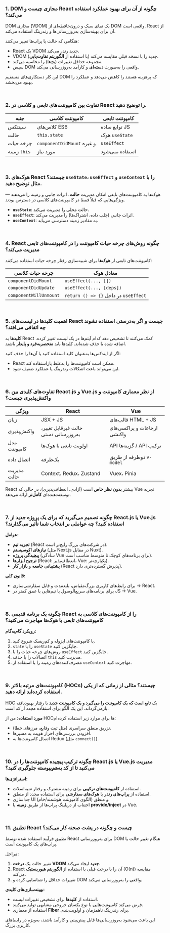 ### 1. DOM مجازی چیست و React چگونه از آن برای بهبود عملکرد استفاده می‌کند؟

DOM مجازی (VDOM) یک نمای سبک و درون‌حافظه‌ای از DOM واقعی است. React از آن برای بهینه‌سازی به‌روزرسانی‌ها و رندرینگ استفاده می‌کند.

هنگامی که حالت یا پراپ‌ها تغییر می‌کنند:

- React یک VDOM جدید رندر می‌کند.
- VDOM جدید را با نسخه قبلی مقایسه می‌کند (با استفاده از **الگوریتم تفاوت‌یابی**).
- مجموعه حداقل تغییرات (پچ‌ها) را محاسبه می‌کند.
- سپس DOM واقعی را به‌صورت **دسته‌ای** و کارآمد به‌روزرسانی می‌کند.

این کار دستکاری‌های مستقیم DOM که پرهزینه هستند را کاهش می‌دهد و عملکرد را بهبود می‌بخشد.

<br />

### 2. تفاوت بین کامپوننت‌های تابعی و کلاسی در React را توضیح دهید.

| جنبه           | کامپوننت کلاسی         | کامپوننت تابعی     |
| -------------- | ----------------------- | ------------------- |
| سینتکس        | کلاس‌های ES6           | توابع ساده JS      |
| حالت          | `this.state`           | هوک `useState`      |
| چرخه حیات     | `componentDidMount` و غیره | `useEffect`         |
| زمینه `this`   | مورد نیاز              | استفاده نمی‌شود     |

<br />

### 3. هوک‌های React چیستند؟ `useState`، `useEffect` و `useContext` را با مثال توضیح دهید.

هوک‌ها به کامپوننت‌های تابعی امکان مدیریت **حالت**، اثرات جانبی و زمینه را می‌دهند — ویژگی‌هایی که قبلاً فقط در کامپوننت‌های کلاسی در دسترس بودند.

- **`useState`**: حالت محلی را مدیریت می‌کند.
- **`useEffect`**: اثرات جانبی (جلب داده، اشتراک‌ها) را مدیریت می‌کند.
- **`useContext`**: به مقادیر زمینه دسترسی می‌یابد.

<br />

### 4. React چگونه روش‌های چرخه حیات کامپوننت را در کامپوننت‌های تابعی مدیریت می‌کند؟

کامپوننت‌های تابعی از **هوک‌ها** برای شبیه‌سازی رفتار چرخه حیات استفاده می‌کنند:

| چرخه حیات کلاسی       | معادل هوک                           |
| ---------------------- | ----------------------------------- |
| `componentDidMount`    | `useEffect(..., [])`                |
| `componentDidUpdate`   | `useEffect(..., [deps])`            |
| `componentWillUnmount` | `return () => {}` در داخل `useEffect` |

<br />

### 5. اهمیت کلیدها در لیست‌های React چیست و اگر به‌درستی استفاده نشوند چه اتفاقی می‌افتد؟

**کلیدها** به React کمک می‌کنند تا تشخیص دهد کدام آیتم‌ها در یک لیست تغییر کرده، اضافه شده یا حذف شده‌اند. کلیدها باید **منحصربه‌فرد و پایدار** باشند.

اگر از ایندکس‌ها به‌عنوان کلید استفاده کنید یا آن‌ها را حذف کنید:

- React ممکن است کامپوننت‌ها را به‌غلط بازاستفاده کند.
- این می‌تواند باعث اشکالات رندرینگ یا عملکرد ضعیف شود.

<br />

### 6. تفاوت‌های کلیدی بین React.js و Vue.js از نظر معماری کامپوننت و واکنش‌پذیری چیست؟

| ویژگی           | React                           | Vue                           |
| --------------- | ------------------------------- | ----------------------------- |
| زبان            | JSX + JS                        | قالب‌های HTML + JS           |
| واکنش‌پذیری     | حالت غیرقابل تغییر، به‌روزرسانی دستی | ارجاعات و پراکسی‌های واکنشی |
| مدل کامپوننت    | اولویت تابعی با هوک‌ها         | API گزینه‌ها / API ترکیب     |
| اتصال داده      | یک‌طرفه                       | دوطرفه از طریق `v-model`     |
| مدیریت حالت     | Context، Redux، Zustand         | Vuex، Pinia                   |

React بیشتر **بدون نظر خاص** است (آزادی، انعطاف‌پذیری)، در حالی که Vue تجربه توسعه‌دهنده‌ای **کامل‌تر** ارائه می‌دهد.

<br />

### 7. چگونه تصمیم می‌گیرید که برای یک پروژه جدید از React.js یا Vue.js استفاده کنید؟ چه عواملی بر انتخاب شما تأثیر می‌گذارند؟

**عوامل:**

- **تجربه تیم** (React در شرکت‌های بزرگ رایج‌تر است).
- **نیازهای اکوسیستم** (مثل Next.js در مقابل Nuxt).
- **پیچیدگی پروژه** (سادگی Vue برای برنامه‌های کوچک تا متوسط مناسب است).
- **ترجیح ابزارها** (React: انعطاف‌پذیر، Vue: یکپارچه‌تر).
- **پشتیبانی جامعه** و **بازار کار** (React پذیرش گسترده‌تری دارد).

**قانون کلی:**

- برای رابط‌های کاربری بزرگ‌مقیاس، بلندمدت و قابل سفارشی‌سازی → React.
- برای برنامه‌های سریع‌الوصول یا تیم‌هایی با عمق کمتر در JS → Vue.

<br />

### 8. چگونه یک برنامه قدیمی React را از کامپوننت‌های کلاسی به کامپوننت‌های تابعی با هوک‌ها مهاجرت می‌کنید؟

**رویکرد گام‌به‌گام:**

1. با کامپوننت‌های ایزوله و کم‌ریسک شروع کنید.
2. `state` را با `useState` جایگزین کنید.
3. روش‌های چرخه حیات را با `useEffect` جایگزین کنید.
4. اتصالات را با حذف `this` مدیریت کنید.
5. مصرف‌کننده‌های زمینه را با استفاده از `useContext` مهاجرت کنید.

<br />

### 9. کامپوننت‌های مرتبه بالاتر (HOCs) چیستند؟ مثالی از زمانی که از یکی استفاده کرده‌اید ارائه دهید.

HOC یک **تابع است که یک کامپوننت را می‌گیرد و یک کامپوننت جدید** با رفتار بهبودیافته بازمی‌گرداند. این یک الگو برای استفاده مجدد از کد است.

**مورد استفاده:**
من از HOCها برای موارد زیر استفاده کرده‌ام:

- تزریق منطق سراسری (مثل ثبت وقایع، مرزهای خطا).
- افزودن بررسی‌های احراز هویت به مسیرها.
- اتصال کامپوننت‌ها به Redux (مثل `connect()`).

<br />

### 10. چگونه ترکیب پیچیده کامپوننت‌ها را در React.js یا Vue.js مدیریت می‌کنید تا از کد به‌هم‌پیوسته جلوگیری کنید؟

**استراتژی‌ها:**

- استفاده از **کامپوننت‌های ترکیبی** برای زمینه مشترک و رفتار شبه‌اسلات.
- استفاده از **پراپ‌های رندر** یا **هوک‌های سفارشی** برای استفاده مجدد از منطق.
- جداسازی UI و منطق (الگوی کامپوننت هوشمند/خام).
- اجتناب از دریلینگ پراپ‌ها از طریق **زمینه** یا **provide/inject** در Vue.

<br />

### 11. تطبیق React چیست و چگونه در پشت صحنه کار می‌کند؟

تطبیق فرآیند استفاده شده توسط React برای به‌روزرسانی DOM هنگام تغییر حالت یا پراپ‌های یک کامپوننت است.

مراحل:

1. تغییر حالت یک **درخت VDOM جدید** ایجاد می‌کند.
2. React آن را با درخت قبلی با استفاده از **الگوریتم هیوریستیک** (O(n)) مقایسه می‌کند.
3. تغییرات حداقل را شناسایی کرده و DOM واقعی را به‌روزرسانی می‌کند.

**بهینه‌سازی‌های کلیدی:**

- استفاده از **کلیدها** برای تشخیص تغییرات لیست.
- فرض می‌کند کامپوننت‌هایی با نوع یکسان خروجی مشابهی تولید می‌کنند.
- استفاده از معماری **Fiber** برای رندرینگ ناهمزمان و اولویت‌بندی.

این باعث می‌شود به‌روزرسانی‌ها قابل پیش‌بینی و کارآمد باشند، به‌ویژه در رابط‌های کاربری بزرگ.

